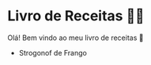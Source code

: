 # Livro de Receitas :woman_cook:

Olá! Bem vindo ao meu livro de receitas :wave:

- Strogonof de Frango